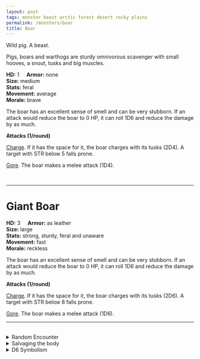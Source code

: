 ```yaml
---
layout: post
tags: monster beast arctic forest desert rocky plains
permalink: /monsters/boar
title: Boar
---
```


Wild pig. A beast.

Pigs, boars and warthogs are sturdy omnivorous scavenger with small hooves, a snout, tusks and big muscles.

**HD:** 1  &nbsp; &nbsp;  **Armor:** none <br>
**Size:** medium <br>
**Stats:** feral<br>
**Movement:** average <br>
**Morale:** brave <br>

The boar has an excellent sense of smell and can be very stubborn. If an attack would reduce the boar to 0 HP, it can roll 1D6 and reduce the damage by as much.

**Attacks (1/round)**

<ins>Charge</ins>. If it has the space for it, the boar charges with its tusks (2D4). A target with STR below 5 falls prone.

<ins>Gore</ins>. The boar makes a melee attack (1D4).

<br>

---

# Giant Boar

**HD:** 3  &nbsp; &nbsp;  **Armor:** as leather <br>
**Size:** large <br>
**Stats:** strong, sturdy, feral and unaware<br>
**Movement:** fast <br>
**Morale:** reckless <br>

The boar has an excellent sense of smell and can be very stubborn. If an attack would reduce the boar to 0 HP, it can roll 1D6 and reduce the damage by as much.

**Attacks (1/round)**

<ins>Charge</ins>. If it has the space for it, the boar charges with its tusks (2D6). A target with STR below 8 falls prone.

<ins>Gore</ins>. The boar makes a melee attack (1D6).
<br>

---

<br> 

<details markdown="1">
<summary>Random Encounter</summary>

1. **Monster:** 1D6 boars or 1D4 giant boars. 2/6 chances that they are accompanied by 1D6 piglets.
1. **Lair:** A musky clearing, flattened by hooves. <br>	&nbsp; OR <br>	**Omen:** Sniffing and chewing noises.
1. **Spoor:** Overturned earth under a tree.
1. **Tracks:** Flattened vegetation.
1. **Trace:** Pig tracks. 
1. **Trace:** Upturned roots.

</details>

<details markdown="1">
<summary>Salvaging the body</summary>

Boar meat is delicious. Piglets can be domesticated to sniff things.
</details>

<details markdown="1">
<summary>D6 Symbolism</summary>

In local cultures, it is a symbol of ...

1. Stubbornness
1. Dirtiness
1. Abundance
1. Joy
1. Investigation
1. Sacred 
</details>
